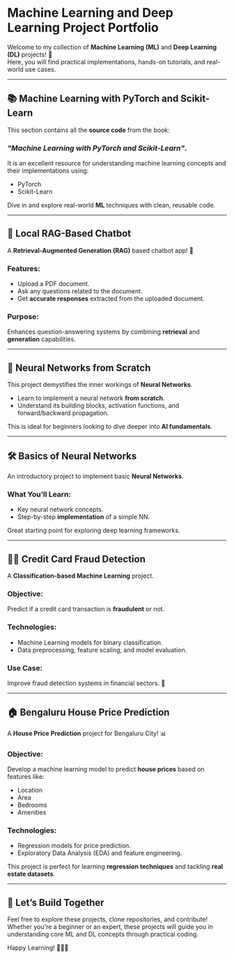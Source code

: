 # Machine Learning and Deep Learning Project Portfolio

Welcome to my collection of **Machine Learning (ML)** and **Deep Learning (DL)** projects! 🚀  
Here, you will find practical implementations, hands-on tutorials, and real-world use cases.  

---

## 📚 Machine Learning with PyTorch and Scikit-Learn

This section contains all the **source code** from the book:  
### *"Machine Learning with PyTorch and Scikit-Learn"*.

It is an excellent resource for understanding machine learning concepts and their implementations using:

- PyTorch
- Scikit-Learn

Dive in and explore real-world **ML** techniques with clean, reusable code.  

---

## 🤖 Local RAG-Based Chatbot

A **Retrieval-Augmented Generation (RAG)** based chatbot app! 💬

### **Features**:
- Upload a PDF document.
- Ask any questions related to the document.
- Get **accurate responses** extracted from the uploaded document.

### **Purpose**:
Enhances question-answering systems by combining **retrieval** and **generation** capabilities.

---

## 🧠 Neural Networks from Scratch

This project demystifies the inner workings of **Neural Networks**.  

- Learn to implement a neural network **from scratch**.
- Understand its building blocks, activation functions, and forward/backward propagation.

This is ideal for beginners looking to dive deeper into **AI fundamentals**.

---

## 🛠️ Basics of Neural Networks

An introductory project to implement basic **Neural Networks**.  

### What You’ll Learn:
- Key neural network concepts.
- Step-by-step **implementation** of a simple NN.

Great starting point for exploring deep learning frameworks.

---

## 🕵️‍♂️ Credit Card Fraud Detection

A **Classification-based Machine Learning** project.  

### **Objective**:
Predict if a credit card transaction is **fraudulent** or not.

### **Technologies**:
- Machine Learning models for binary classification.
- Data preprocessing, feature scaling, and model evaluation.

### Use Case:
Improve fraud detection systems in financial sectors. 🚨

---

## 🏠 Bengaluru House Price Prediction

A **House Price Prediction** project for Bengaluru City! 📊

### **Objective**:
Develop a machine learning model to predict **house prices** based on features like:
- Location
- Area
- Bedrooms
- Amenities  

### **Technologies**:
- Regression models for price prediction.
- Exploratory Data Analysis (EDA) and feature engineering.

This project is perfect for learning **regression techniques** and tackling **real estate datasets**.

---

## 🚀 Let’s Build Together

Feel free to explore these projects, clone repositories, and contribute!  
Whether you're a beginner or an expert, these projects will guide you in understanding core ML and DL concepts through practical coding.  

Happy Learning! 🧑‍💻✨  
